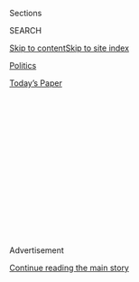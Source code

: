 <div id="app">

<div>

<div>

<div>

<div class="NYTAppHideMasthead css-1q2w90k e1suatyy0">

<div class="section css-ui9rw0 e1suatyy2">

<div class="css-eph4ug er09x8g0">

<div class="css-6n7j50">

</div>

<span class="css-1dv1kvn">Sections</span>

<div class="css-10488qs">

<span class="css-1dv1kvn">SEARCH</span>

</div>

[Skip to content](#site-content)[Skip to site
index](#site-index)

</div>

<div id="masthead-section-label" class="css-1wr3we4 eaxe0e00">

[Politics](https://www.nytimes.com/section/politics)

</div>

<div class="css-10698na e1huz5gh0">

</div>

</div>

<div id="masthead-bar-one" class="section hasLinks css-15hmgas e1csuq9d3">

<div class="css-uqyvli e1csuq9d0">

</div>

<div class="css-1uqjmks e1csuq9d1">

</div>

<div class="css-9e9ivx">

[](https://myaccount.nytimes.com/auth/login?response_type=cookie&client_id=vi)

</div>

<div class="css-1bvtpon e1csuq9d2">

[Today’s
Paper](https://www.nytimes.com/section/todayspaper)

</div>

</div>

</div>

</div>

<div data-aria-hidden="false">

<div id="site-content" data-role="main">

<div>

<div class="css-1aor85t" style="opacity:0.000000001;z-index:-1;visibility:hidden">

<div class="css-1hqnpie">

<div class="css-epjblv">

<span class="css-17xtcya">[Politics](/section/politics)</span><span class="css-x15j1o">|</span><span class="css-fwqvlz">How
Paul Manafort Wielded Power in Ukraine Before Advising Donald
Trump</span>

</div>

<div class="css-k008qs">

<div class="css-1iwv8en">

<span class="css-18z7m18"></span>

<div>

</div>

</div>

<span class="css-1n6z4y">https://nyti.ms/2aFy026</span>

<div class="css-1705lsu">

<div class="css-4xjgmj">

<div class="css-4skfbu" data-role="toolbar" data-aria-label="Social Media Share buttons, Save button, and Comments Panel with current comment count" data-testid="share-tools">

  - 
  - 
  - 
  - 
    
    <div class="css-6n7j50">
    
    </div>

  - 
  - 

</div>

</div>

</div>

</div>

</div>

</div>

<div class="css-13pd83m">

</div>

<div id="top-wrapper" class="css-1sy8kpn">

<div id="top-slug" class="css-l9onyx">

Advertisement

</div>

[Continue reading the main
story](#after-top)

<div class="ad top-wrapper" style="text-align:center;height:100%;display:block;min-height:250px">

<div id="top" class="place-ad" data-position="top" data-size-key="top">

</div>

</div>

<div id="after-top">

</div>

</div>

<div id="sponsor-wrapper" class="css-1hyfx7x">

<div id="sponsor-slug" class="css-19vbshk">

Supported by

</div>

[Continue reading the main
story](#after-sponsor)

<div id="sponsor" class="ad sponsor-wrapper" style="text-align:center;height:100%;display:block">

</div>

<div id="after-sponsor">

</div>

</div>

<div class="css-1vkm6nb ehdk2mb0">

# How Paul Manafort Wielded Power in Ukraine Before Advising Donald Trump

</div>

<div class="css-79elbk" data-testid="photoviewer-wrapper">

<div class="css-z3e15g" data-testid="photoviewer-wrapper-hidden">

</div>

<div class="css-1a48zt4 ehw59r15" data-testid="photoviewer-children">

![<span class="css-16f3y1r e13ogyst0" data-aria-hidden="true">Paul
Manafort, Donald J. Trump’s campaign chairman, last month in Cleveland
before the Republican National
Convention.</span><span class="css-cnj6d5 e1z0qqy90" itemprop="copyrightHolder"><span class="css-1ly73wi e1tej78p0">Credit...</span><span><span>Sam
Hodgson for The New York
Times</span></span></span>](https://static01.nyt.com/images/2016/08/01/us/01MANAFORT1/01MANAFORT1-articleLarge.jpg?quality=75&auto=webp&disable=upscale)

</div>

</div>

<div class="css-xt80pu e12qa4dv0">

<div class="css-18e8msd">

<div class="css-vp77d3 epjyd6m0">

<div class="css-1baulvz">

By [<span class="css-1baulvz" itemprop="name">Steven Lee
Myers</span>](http://www.nytimes.com/by/steven-lee-myers) and
[<span class="css-1baulvz last-byline" itemprop="name">Andrew E.
Kramer</span>](http://www.nytimes.com/by/andrew-e-kramer)

</div>

</div>

  - July 31,
    2016

  - 
    
    <div class="css-4xjgmj">
    
    <div class="css-d8bdto" data-role="toolbar" data-aria-label="Social Media Share buttons, Save button, and Comments Panel with current comment count" data-testid="share-tools">
    
      - 
      - 
      - 
      - 
        
        <div class="css-6n7j50">
        
        </div>
    
      - 
      - 
    
    </div>
    
    </div>

</div>

</div>

<div class="section meteredContent css-1r7ky0e" name="articleBody" itemprop="articleBody">

<div class="css-1fanzo5 StoryBodyCompanionColumn">

<div class="css-53u6y8">

WASHINGTON — Few political consultants have had a client fail quite as
spectacularly as Paul Manafort’s did in Ukraine in the winter of 2014.

President Viktor F. Yanukovych, who owed his election to, as an American
[diplomat put it](https://wikileaks.org/plusd/cables/06KIEV473_a.html),
an “extreme makeover” Mr. Manafort oversaw, bolted the country in the
face of violent street protests. He found sanctuary in Russia and never
returned, as his patron, President Vladimir V. Putin, proceeded to
dismember Ukraine, [annexing
Crimea](http://www.nytimes.com/2014/03/19/world/europe/ukraine.html) and
fomenting a war in two other provinces that continues.

Mr. Manafort was undaunted.

Within months of his client’s political demise, he went to work seeking
to bring his disgraced party back to power, much as he had Mr.
Yanukovych himself nearly a decade earlier. Mr. Manafort has already had
some success, with former Yanukovych loyalists — and some Communists —
forming a new bloc opposing Ukraine’s struggling pro-Western government.

And now Mr. Manafort has taken on a much larger campaign, seeking to
turn Donald J. Trump into a winning presidential candidate.

</div>

</div>

<div class="css-1fanzo5 StoryBodyCompanionColumn">

<div class="css-53u6y8">

With Mr. Putin’s Russia, and its interference in Ukraine, becoming a
focus of the United States presidential campaign, Mr. Manafort’s work in
Ukraine has come under scrutiny — along with his business dealings with
prominent Ukrainian and Russian tycoons.

After disclosures of a breach of the Democratic National Committee’s
emails — which American intelligence officials [have linked to Russian
spies](https://www.nytimes.com/2016/07/27/us/politics/spy-agency-consensus-grows-that-russia-hacked-dnc.html)
— both men are facing sharp criticism over what is seen as an unusually
sympathetic view of Mr. Putin and his policies toward Ukraine. That view
has upended decades of party orthodoxy toward Russia, a country that the
previous Republican presidential nominee, Mitt Romney, called “our No. 1
geopolitical foe.”

On Sunday, Mr. Trump even [echoed Mr. Putin’s
justification](https://www.nytimes.com/2016/08/01/world/europe/ukraine-trump-crimea-politics.html)
of the annexation of Crimea, saying the majority of people in the region
wanted to be part of Russia, remarks that were prominently featured on
state news channels in Moscow.

</div>

</div>

<div class="css-79elbk" data-testid="photoviewer-wrapper">

<div class="css-z3e15g" data-testid="photoviewer-wrapper-hidden">

</div>

<div class="css-1a48zt4 ehw59r15" data-testid="photoviewer-children">

![<span class="css-16f3y1r e13ogyst0" data-aria-hidden="true">President
Viktor F. Yanukovych of Ukraine, center, with Vladimir V. Putin, right,
then Russia’s prime minister, and Dmitri A. Medvedev, left, then
Russia’s president, in
2011.</span><span class="css-cnj6d5 e1z0qqy90" itemprop="copyrightHolder"><span class="css-1ly73wi e1tej78p0">Credit...</span><span>Pool
photo by Sergei
Karpukhin</span></span>](https://static01.nyt.com/images/2016/08/01/us/01manafort-web2/01manafort-web2-articleLarge.jpg?quality=75&auto=webp&disable=upscale)

</div>

</div>

<div class="css-1fanzo5 StoryBodyCompanionColumn">

<div class="css-53u6y8">

It is far from certain that Mr. Manafort’s views have directly shaped
Mr. Trump’s, since Mr. Trump spoke favorably of Mr. Putin’s leadership
before Mr. Manafort joined the campaign. But it is clear that the two
have a shared view of Russia and neighbors like Ukraine — an affection,
even — that, in Mr. Manafort’s case, has been shaped by years of
business dealings as much as by any policy or ideology.

</div>

</div>

<div class="css-1fanzo5 StoryBodyCompanionColumn">

<div class="css-53u6y8">

“I wouldn’t put out any moral arguments about his work,” said Yevgeny E.
Kopachko, a pollster with Mr. Yanukovych’s former party who cooperated
with Mr. Manafort for years and called him a pragmatic and effective
strategist. “Nobody has a monopoly on truth and morals.”

Mr. Manafort did not respond to requests for an interview. In television
interviews on Sunday, though, he defended Mr. Trump’s views on Russia,
saying that as president, Mr. Trump would be firm with Russia but would
deal with it like any other country when doing so suited American
interests.

“He views Russia as a foreign power that has its own interests at
stake,” Mr. Manafort said on CBS’s “Face the Nation.”

Until he [joined Mr. Trump’s presidential
campaign](https://www.nytimes.com/politics/first-draft/2016/03/28/donald-trump-hires-paul-manafort-to-lead-delegate-effort/?_r=0)
this year, Mr. Manafort’s work in Ukraine had been his most significant
political campaign in recent years. He began his career in Republican
politics in the 1970s and extended it overseas to advising authoritarian
leaders, including Mobutu Sese Seko in Zaire, Ferdinand Marcos in the
Philippines and Mr. Yanukovych.

Mr. Manafort, 67, is the scion of an immigrant family that built a
construction business in Connecticut. A lawyer by education, he served
briefly in the Reagan administration before devoting himself to politics
and later to business. A review of his work in Ukraine shows how
politics and business converged in a country still struggling to
function as a democracy, a quarter of a century after it had gained
independence with the collapse of the Soviet Union. In that world in
flux, Mr. Manafort’s political strategy had echoes of Mr. Trump’s
populist campaign.

Mr. Manafort’s influence in the country was significant, and his
political expertise deeply valued, according to Ukrainian politicians
and officials who worked with him. He also had a voice in decisions
about major American investments in Ukraine, said a former spokesman for
Ukraine’s foreign ministry, Oleg Voloshyn, who also ran as a candidate
in the new bloc Mr. Manafort helped
form.

</div>

</div>

<div class="css-79elbk" data-testid="photoviewer-wrapper">

<div class="css-z3e15g" data-testid="photoviewer-wrapper-hidden">

</div>

<div class="css-1a48zt4 ehw59r15" data-testid="photoviewer-children">

<div class="css-1xdhyk6 erfvjey0">

<span class="css-1ly73wi e1tej78p0">Image</span>

<div class="css-zjzyr8">

<div data-testid="lazyimage-container" style="height:275.82222222222225px">

</div>

</div>

</div>

<span class="css-16f3y1r e13ogyst0" data-aria-hidden="true">The
Ukrainian opposition leader Viktor A. Yushchenko and his top ally, Yulia
V. Tymoshenko, right, singing the country’s national anthem during a
rally in 2004 at Independence Square in Kiev, the
capital.</span><span class="css-cnj6d5 e1z0qqy90" itemprop="copyrightHolder"><span class="css-1ly73wi e1tej78p0">Credit...</span><span>Oded
Balilty/Associated Press</span></span>

</div>

</div>

<div class="css-1fanzo5 StoryBodyCompanionColumn">

<div class="css-53u6y8">

He persuaded the government to lower grain export tariffs, a change that
benefited agribusiness investors like
[Cargill](http://www.cargill.com/worldwide/ukraine/index.jsp), and to
open negotiations with Chevron and Exxon for oil and natural gas
exploration in the country.

</div>

</div>

<div class="css-1fanzo5 StoryBodyCompanionColumn">

<div class="css-53u6y8">

Mr. Manafort began working in Ukraine after the popular uprising in the
winter of 2004-5 that became known as the Orange Revolution. Mr.
Yanukovych, then prime minister, was declared the winner of a
presidential election in 2004 that was marred by fraud and overturned by
the country’s highest court after weeks of protests in favor of his
pro-Western rival, Viktor A. Yushchenko.

Mr. Yanukovych had relied disastrously on Russian political advisers who
underestimated voter frustration. After his defeat, he turned to
American experts.

Mr. Manafort had begun working for one of Ukraine’s richest men, Rinat
Akhmetov, to improve the image of his companies. Mr. Akhmetov was also a
prominent sponsor of Mr. Yanukovych’s party, the Party of Regions, and
he introduced the two men.

With Mr. Manafort’s advice, Mr. Yanukovych began a comeback, with the
Party of Regions winning the biggest bloc in parliamentary elections in
2006 and again in 2007, returning him to the post of prime minister. At
the time, Mr. Manafort called Mr. Yanukovych, a former coal trucking
director who was twice convicted of assault as a young man, an
outstanding leader who had been badly misunderstood in the West.

According to State Department cables at the time and later released by
WikiLeaks, Mr. Manafort and his colleagues Phil Griffin and Catherine
Barnes frequently pressed American diplomats in Ukraine to treat Mr.
Yanukovych and his supporters equally so as not to risk being seen as
favoring his opponents in the new elections. With Mr. Manafort’s help,
the party was “working to change its image from that of a haven for
mobsters into that of a legitimate political party,” the American
ambassador at the time, John E. Herbst,
[wrote](https://wikileaks.org/plusd/cables/06KIEV473_a.html).

During this time, lucrative side deals opened for Mr. Manafort.

In 2008, he and the developer [Arthur G.
Cohen](https://www.nytimes.com/2014/08/16/nyregion/arthur-g-cohen-real-estate-developer-is-dead-at-84.html)
negotiated a deal to buy the site of the Drake Hotel on Park Avenue in
Manhattan. One partner was Dmytro Firtash, an oligarch who made billions
as a middleman for Gazprom, the Russian natural gas giant, and who was
known for funneling the money into the campaigns of pro-Russian
politicians in Ukraine, including Mr. Yanukovych. The three men intended
to reopen the site as a mall and spa called Bulgari Tower, according to
a lawsuit filed in Manhattan by Yulia V. Tymoshenko, a former prime
minister of Ukraine. In the end, though, the project
unraveled.

</div>

</div>

<div class="css-79elbk" data-testid="photoviewer-wrapper">

<div class="css-z3e15g" data-testid="photoviewer-wrapper-hidden">

</div>

<div class="css-1a48zt4 ehw59r15" data-testid="photoviewer-children">

<div class="css-1xdhyk6 erfvjey0">

<span class="css-1ly73wi e1tej78p0">Image</span>

<div class="css-zjzyr8">

<div data-testid="lazyimage-container" style="height:257.77777777777777px">

</div>

</div>

</div>

<span class="css-16f3y1r e13ogyst0" data-aria-hidden="true">Violent
demonstrations in February 2014 in
Kiev.</span><span class="css-cnj6d5 e1z0qqy90" itemprop="copyrightHolder"><span class="css-1ly73wi e1tej78p0">Credit...</span><span>Sergey
Ponomarev for The New York Times</span></span>

</div>

</div>

<div class="css-1fanzo5 StoryBodyCompanionColumn">

<div class="css-53u6y8">

A separate deal also funneled Russian-linked oligarchic money into
Ukraine. In 2007, Mr. Manafort and two partners, Rick Gates and Rick
Davis, set up a private equity company in the Cayman Islands to buy
assets in Ukraine, and invited the Russian oligarch Oleg Deripaska to
invest, according to a court filing. Mr. Deripaska agreed to pay a 2
percent annual management fee to Mr. Manafort and his partners, and put
$100 million into the fund, which bought a cable television station in
the Black Sea port of Odessa, Ukraine, before the agreement unraveled in
disagreements over auditing and Mr. Deripaska sued Mr. Manafort. The
case is still pending.

By 2010, Mr. Yanukovych’s revival was complete. He had won a
presidential campaign against Ms. Tymoshenko, who was convicted of abuse
of office and sent to prison.

Mr. Kopachko, the pollster, said Mr. Manafort envisioned an approach
that exploited regional and ethnic peculiarities in voting, tapping the
disenfranchisement of those who felt abandoned by the Orange Revolution
in eastern Ukraine, which has more ethnic Russians and Russian speakers.

Konstantin Grishchenko, a former foreign minister and a deputy prime
minister under Mr. Yanukovych, said in a telephone interview that Mr.
Manafort had ultimately grown disillusioned with his client.

Mr. Manafort pressed Mr. Yanukovych to sign an agreement with the
European Union that would link the country closer to the West — and
lobbied for the Americans to support Ukraine’s membership, as well,
despite deep reservations because of the prosecution of Ms. Tymoshenko.

Mr. Manafort helped draft a report defending the prosecution that Mr.
Yanukovych’s government commissioned from the law firm of Skadden, Arps,
Slate, Meagher & Flom in 2012.

</div>

</div>

<div class="css-1fanzo5 StoryBodyCompanionColumn">

<div class="css-53u6y8">

Mr. Manafort’s role was disclosed after a document was discovered in a
box in a sauna belonging to a former senior Ukrainian official. Other
documents in that cache are now evidence in a criminal case against a
former justice official, and could shed more light on Mr. Manafort’s
role.

</div>

</div>

<div class="css-79elbk" data-testid="photoviewer-wrapper">

<div class="css-z3e15g" data-testid="photoviewer-wrapper-hidden">

</div>

<div class="css-1a48zt4 ehw59r15" data-testid="photoviewer-children">

<div class="css-1xdhyk6 erfvjey0">

<span class="css-1ly73wi e1tej78p0">Image</span>

<div class="css-zjzyr8">

<div data-testid="lazyimage-container" style="height:257.77777777777777px">

</div>

</div>

</div>

<span class="css-16f3y1r e13ogyst0" data-aria-hidden="true">A portrait
of former President Viktor F. Yanukovych of Ukraine was moved in April
2014 at the country’s National Art
Museum.</span><span class="css-cnj6d5 e1z0qqy90" itemprop="copyrightHolder"><span class="css-1ly73wi e1tej78p0">Credit...</span><span>Joseph
Sywenkyj for The New York Times</span></span>

</div>

</div>

<div class="css-1fanzo5 StoryBodyCompanionColumn">

<div class="css-53u6y8">

Ultimately Mr. Yanukovych disregarded Mr. Manafort’s advice and refused
to sign the trade agreement, which Mr. Putin vehemently opposed. Mr.
Yanukovych’s decision led to the protests that culminated in two nights
of violence in February 2014 and Mr. Yanukovych’s flight.

Mr. Manafort has said little about Mr. Yanukovych’s fall. “I don’t think
he’s very happy with the outcome,” Mr. Grishchenko said.

Mr. Manafort’s chance for a comeback, however, came sooner than anyone
had expected.

When the government of President Petro O. Poroshenko called snap
parliamentary elections for October 2014, just eight months later, Mr.
Manafort rallied the dispirited remnants of Mr. Yanukovych’s party.

He was now on the payroll of Mr. Yanukovych’s former chief of staff,
Serhiy Lyovochkin. Mr. Manafort flew to Ukraine in September 2014 and
set to work rebranding a party deeply fractured by the violence and by
Russia’s intervention.

Rather than try to resurrect the disgraced party, he supported pitching
a bigger political tent to help his clients and, he argued, to help
stabilize Ukraine. The new bloc would woo everyone in the country angry
at the new Western-backed government.

</div>

</div>

<div class="css-1fanzo5 StoryBodyCompanionColumn">

<div class="css-53u6y8">

It was Mr. Manafort who had argued for a new name for the movement — the
Opposition Bloc, or Oppo Bloc, as it was called. “He thought to gather
the largest number of people opposed to the current government, you
needed to avoid anything concrete, and just become a symbol of being
opposed,” recalled Mikhail B. Pogrebinsky, a political analyst in Kiev.

The strategy worked. Under the new name, the Party of Regions kept a
foothold in Parliament. Its new bloc now has 43 members in the 450-seat
chamber.

It is not clear that Mr. Manafort’s work in Ukraine ended with his work
with Mr. Trump’s campaign. A communications aide for Mr. Lyovochkin, who
financed Mr. Manafort’s work, declined to say whether he was still on
retainer or how much he had been paid.

Mr. Manafort has not registered as a lobbyist representing Ukraine,
which would require disclosing his earnings, though at least one company
he subcontracted, the public relations firm
[Edelman](https://www.fara.gov/docs/3657-Exhibit-AB-20080725-6.pdf), did
in 2008. It received a retainer of $35,000 a month to promote Mr.
Yanukovych’s efforts as prime minister “toward making Ukraine a more
democratic country.”

</div>

</div>

</div>

<div>

</div>

<div>

</div>

<div>

</div>

<div>

<div id="bottom-wrapper" class="css-1ede5it">

<div id="bottom-slug" class="css-l9onyx">

Advertisement

</div>

[Continue reading the main
story](#after-bottom)

<div id="bottom" class="ad bottom-wrapper" style="text-align:center;height:100%;display:block;min-height:90px">

</div>

<div id="after-bottom">

</div>

</div>

</div>

</div>

</div>

## Site Index

<div>

</div>

## Site Information Navigation

  - [© <span>2020</span> <span>The New York Times
    Company</span>](https://help.nytimes.com/hc/en-us/articles/115014792127-Copyright-notice)

<!-- end list -->

  - [NYTCo](https://www.nytco.com/)
  - [Contact
    Us](https://help.nytimes.com/hc/en-us/articles/115015385887-Contact-Us)
  - [Work with us](https://www.nytco.com/careers/)
  - [Advertise](https://nytmediakit.com/)
  - [T Brand Studio](http://www.tbrandstudio.com/)
  - [Your Ad
    Choices](https://www.nytimes.com/privacy/cookie-policy#how-do-i-manage-trackers)
  - [Privacy](https://www.nytimes.com/privacy)
  - [Terms of
    Service](https://help.nytimes.com/hc/en-us/articles/115014893428-Terms-of-service)
  - [Terms of
    Sale](https://help.nytimes.com/hc/en-us/articles/115014893968-Terms-of-sale)
  - [Site
    Map](https://spiderbites.nytimes.com)
  - [Help](https://help.nytimes.com/hc/en-us)
  - [Subscriptions](https://www.nytimes.com/subscription?campaignId=37WXW)

</div>

</div>

</div>

</div>
